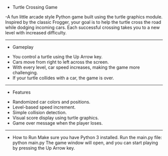 * Turtle Crossing Game

-A fun little arcade style Python game built using the turtle graphics module. Inspired by the classic Frogger, your goal is to help the turtle cross the road while dodging incoming cars. Each successful crossing takes you to a new level with increased difficulty.

_______________________________________________________________

* Gameplay
- You control a turtle using the Up Arrow key.
- Cars move from right to left across the screen.
- With every level, car speed increases, making the game more challenging.
- If your turtle collides with a car, the game is over.
________________________________________________________________
* Features
- Randomized car colors and positions.
- Level-based speed increment.
- Simple collision detection.
- Visual score display using turtle graphics.
- Game over message when the player loses.
_________________________________________________________________
* How to Run
Make sure you have Python 3 installed.
Run the main.py file:
python main.py
The game window will open, and you can start playing by pressing the Up Arrow key.
